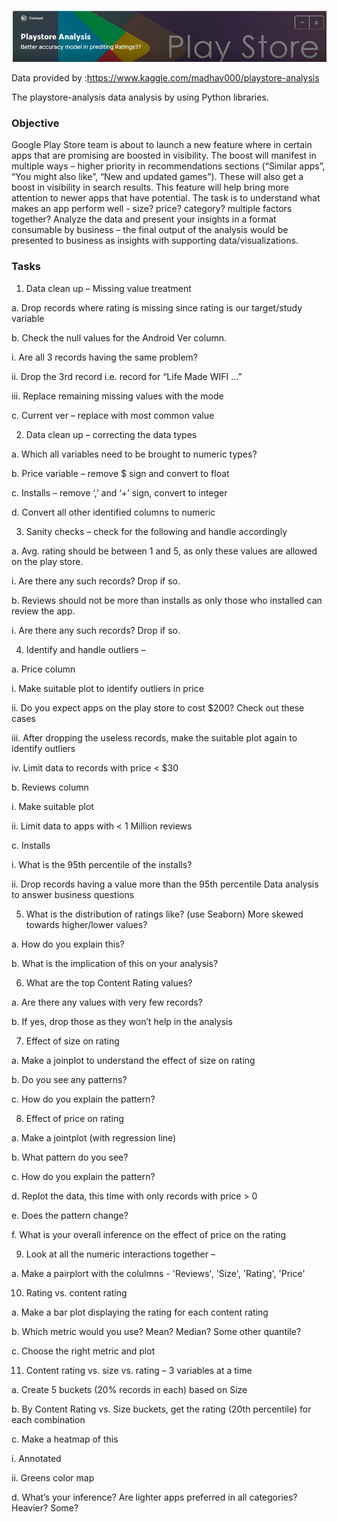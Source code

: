 ![](play_logo.png)

Data provided by :https://www.kaggle.com/madhav000/playstore-analysis

The playstore-analysis data analysis by using Python libraries.

### Objective

Google Play Store team is about to launch a new feature where in certain apps that are
promising are boosted in visibility. The boost will manifest in multiple ways – higher priority in
recommendations sections (“Similar apps”, “You might also like”, “New and updated games”).
These will also get a boost in visibility in search results. This feature will help bring more
attention to newer apps that have potential.
The task is to understand what makes an app perform well - size? price? category? multiple
factors together? Analyze the data and present your insights in a format consumable by
business – the final output of the analysis would be presented to business as insights with
supporting data/visualizations.

### Tasks
1. Data clean up – Missing value treatment

  a. Drop records where rating is missing since rating is our target/study variable

  b. Check the null values for the Android Ver column.

   i. Are all 3 records having the same problem?

   ii. Drop the 3rd record i.e. record for “Life Made WIFI …”

   iii. Replace remaining missing values with the mode

  c. Current ver – replace with most common value

2. Data clean up – correcting the data types

a. Which all variables need to be brought to numeric types?

b. Price variable – remove $ sign and convert to float

c. Installs – remove ‘,’ and ‘+’ sign, convert to integer

d. Convert all other identified columns to numeric

3. Sanity checks – check for the following and handle accordingly

a. Avg. rating should be between 1 and 5, as only these values are allowed on the play store.

i. Are there any such records? Drop if so.

b. Reviews should not be more than installs as only those who installed can review the app.

i. Are there any such records? Drop if so.

4. Identify and handle outliers –

a. Price column

i. Make suitable plot to identify outliers in price

ii. Do you expect apps on the play store to cost $200? Check out these cases

iii. After dropping the useless records, make the suitable plot again to identify outliers

iv. Limit data to records with price < $30

b. Reviews column

i. Make suitable plot

ii. Limit data to apps with < 1 Million reviews

c. Installs

i. What is the 95th percentile of the installs?

ii. Drop records having a value more than the 95th percentile Data analysis to answer business questions

5. What is the distribution of ratings like? (use Seaborn) More skewed towards higher/lower values?

a. How do you explain this?

b. What is the implication of this on your analysis?

6. What are the top Content Rating values?

a. Are there any values with very few records?

b. If yes, drop those as they won’t help in the analysis

7. Effect of size on rating

a. Make a joinplot to understand the effect of size on rating

b. Do you see any patterns?

c. How do you explain the pattern?

8. Effect of price on rating

a. Make a jointplot (with regression line)

b. What pattern do you see?

c. How do you explain the pattern?

d. Replot the data, this time with only records with price > 0

e. Does the pattern change?

f. What is your overall inference on the effect of price on the rating

9. Look at all the numeric interactions together –

a. Make a pairplort with the colulmns - 'Reviews', 'Size', 'Rating', 'Price'

10. Rating vs. content rating

a. Make a bar plot displaying the rating for each content rating

b. Which metric would you use? Mean? Median? Some other quantile?

c. Choose the right metric and plot

11. Content rating vs. size vs. rating – 3 variables at a time

a. Create 5 buckets (20% records in each) based on Size

b. By Content Rating vs. Size buckets, get the rating (20th percentile) for each combination

c. Make a heatmap of this

i. Annotated

ii. Greens color map

d. What’s your inference? Are lighter apps preferred in all categories? Heavier? Some?
